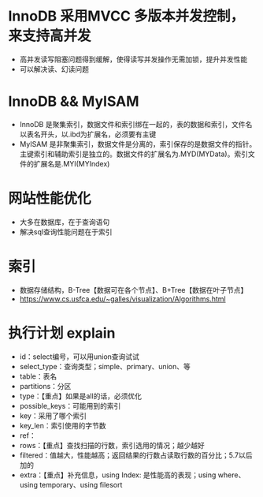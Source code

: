 # InnoDB 采用MVCC 多版本并发控制，来支持高并发
- 高并发读写阻塞问题得到缓解，使得读写并发操作无需加锁，提升并发性能
- 可以解决读、幻读问题

# InnoDB && MyISAM
- InnoDB 是聚集索引，数据文件和索引绑在一起的，表的数据和索引，文件名以表名开头，以.ibd为扩展名，必须要有主键
- MyISAM 是非聚集索引，数据文件是分离的，索引保存的是数据文件的指针。主键索引和辅助索引是独立的。数据文件的扩展名为.MYD(MYData)。索引文件的扩展名是.MYI(MYIndex)

# 网站性能优化
- 大多在数据库，在于查询语句
- 解决sql查询性能问题在于索引

# 索引
- 数据存储结构，B-Tree【数据可在各个节点】、B+Tree【数据在叶子节点】
- https://www.cs.usfca.edu/~galles/visualization/Algorithms.html

# 执行计划 explain
- id：select编号，可以用union查询试试
- select_type：查询类型；simple、primary、union、等
- table：表名
- partitions：分区
- type：【重点】如果是all的话，必须优化
- possible_keys：可能用到的索引
- key：采用了哪个索引
- key_len：索引使用的字节数
- ref：
- rows：【重点】查找扫描的行数，索引选用的情况；越少越好
- filtered：值越大，性能越高；返回结果的行数占读取行数的百分比；5.7以后加的
- extra：【重点】补充信息，using Index: 是性能高的表现；using where、using temporary、using filesort
